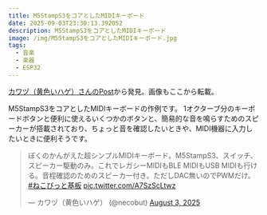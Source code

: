 ```yaml
---
title: M5StampS3をコアとしたMIDIキーボード
date: 2025-09-03T23:30:13.392052
description: M5StampS3をコアとしたMIDIキーボード
image: /img/M5StampS3をコアとしたMIDIキーボード.jpg
tags:
  - 音楽
  - 楽器
  - ESP32
---
```

[カワヅ（黄色いハゲ）さんのPost](https://x.com/necobut/status/1951935041077944734)から発見。画像もここから転載。

M5StampS3をコアとしたMIDIキーボードの作例です。
1オクターブ分のキーボードボタンと便利に使えるいくつかのボタンと、簡易的な音を鳴らすためのスピーカーが搭載されており、ちょっと音を確認したいときや、MIDI機器に入力したいときに便利そうです。

<blockquote class="twitter-tweet"><p lang="ja" dir="ltr">ぼくのかんがえた超シンプルMIDIキーボード。M5StampS3、スイッチ、スピーカー駆動のみ。これでレガシーMIDIもBLE MIDIもUSB MIDIも行ける。音程確認のためのスピーカー付き。ただしDAC無いのでPWMだけ。 <a href="https://twitter.com/hashtag/%E3%81%AD%E3%81%93%E3%81%B3%E3%81%A3%E3%81%A8%E5%9F%BA%E6%9D%BF?src=hash&amp;ref_src=twsrc%5Etfw">#ねこびっと基板</a> <a href="https://t.co/A7SzScLtwz">pic.twitter.com/A7SzScLtwz</a></p>&mdash; カワヅ（黄色いハゲ） (@necobut) <a href="https://twitter.com/necobut/status/1951935041077944734?ref_src=twsrc%5Etfw">August 3, 2025</a></blockquote>
<script async src="https://platform.twitter.com/widgets.js" charset="utf-8"></script>




